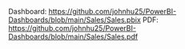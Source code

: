 Dashboard: https://github.com/johnhu25/PowerBI-Dashboards/blob/main/Sales/Sales.pbix
PDF: https://github.com/johnhu25/PowerBI-Dashboards/blob/main/Sales/Sales.pdf
